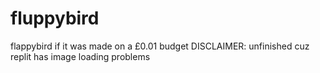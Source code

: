 # fluppybird
flappybird if it was made on a £0.01 budget
DISCLAIMER: unfinished cuz replit has image loading problems
